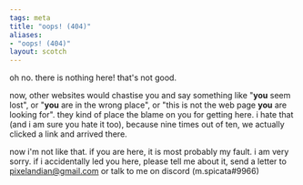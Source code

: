 ```yaml
---
tags: meta 
title: "oops! (404)"
aliases:
- "oops! (404)"
layout: scotch
---
```


oh no. there is nothing here! that's not good. 

now, other websites would chastise you and say something like "**you** seem lost", or "**you** are in the wrong place", or "this is not the web page **you** are looking for". they kind of place the blame on you for getting here. i hate that (and i am sure you hate it too), because nine times out of ten, we actually clicked a link and arrived there.

now i'm not like that. if you are here, it is most probably my fault. i am very sorry. if i accidentally led you here, please tell me about it, send a letter to pixelandian@gmail.com or talk to me on discord (m.spicata#9966)